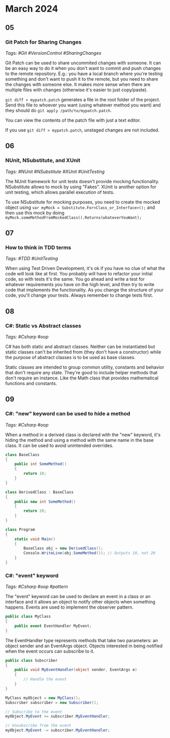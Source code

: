 # March 2024

## 05

### Git Patch for Sharing Changes
_Tags: #Git #VersionControl #SharingChanges_

Git Patch can be used to share uncommited changes with someone. It can be an easy way to do it when you don't want to commit and push changes to the remote repository. E.g.: you have a local branch where you're testing something and don't want to push it to the remote, but you need to share the changes with someone else. It makes more sense when there are multiple files with changes (otherwise it's easier to just copy/paste).

`git diff > mypatch.patch` generates a file in the root folder of the project. Send this file to whoever you want (using whatever method you want) and they should do `git apply /path/to/mypatch.patch`.

You can view the contents of the patch file with just a text editor.

If you use `git diff > mypatch.patch`, unstaged changes are not included.

## 06

### NUnit, NSubstitute, and XUnit

_Tags: #NUnit #NSubstitute #XUnit #UnitTesting_

The NUnit framework for unit tests doesn't provide mocking functionality. NSubstitute allows to mock by using "Fakes". XUnit is another option for unit testing, which allows parallel execution of tests.

To use NSubstitute for mocking purposes, you need to create the mocked object using `var myMock = Substitute.For<Class_or_Interface>();` and then use this mock by doing `myMock.someMethodFromMockedClass().Returns(whateverYouWant);`

## 07

### How to think in TDD terms

_Tags: #TDD #UnitTesting_

When using Test Driven Development, it's ok if you have no clue of what the code will look like at first. You probably will have to refactor your initial code, so with tests it's the same. You go ahead and write a test for whatever requirements you have on the high level, and then try to write code that implements the functionality. As you change the structure of your code, you'll change your tests. Always remember to change tests first.

## 08

### C#: Static vs Abstract classes

_Tags: #Csharp #oop_

C# has both static and abstract classes. Neither can be instantiated but static classes can't be inherited from (they don't have a constructor) while the purpose of abstract classes is to be used as base classes.

Static classes are intended to group common utility, constants and behavior that don't require any state. They're good to include helper methods that don't require an instance. Like the Math class that provides mathematical functions and constants.

## 09

### C#: "new" keyword can be used to hide a method

_Tags: #Csharp #oop_

When a method in a derived class is declared with the "new" keyword, it's hiding the method and using a method with the same name in the base class. It can be used to avoid unintended overrides.

```csharp
class BaseClass
{
    public int SomeMethod()
    {
        return 10;
    }
}

class DerivedClass : BaseClass
{
    public new int SomeMethod()
    {
        return 20;
    }
}

class Program
{
    static void Main()
    {
        BaseClass obj = new DerivedClass();
        Console.WriteLine(obj.SomeMethod()); // Outputs 10, not 20
    }
}
```

### C#: "event" keyword

_Tags: #Csharp #oop #pattern_

The "event" keyword can be used to declare an event in a class or an interface and it allows an object to notify other objects when something happens. Events are used to implement the observer pattern.

```csharp
public class MyClass
{
    public event EventHandler MyEvent;
}
```

The EventHandler type represents methods that take two parameters: an object sender and an EventArgs object. Objects interested in being notified when the event occurs can subscribe to it.

```csharp
public class Subscriber
{
    public void MyEventHandler(object sender, EventArgs e)
    {
        // Handle the event
    }
}

MyClass myObject = new MyClass();
Subscriber subscriber = new Subscriber();

// Subscribe to the event
myObject.MyEvent += subscriber.MyEventHandler;

// Unsubscribe from the event
myObject.MyEvent -= subscriber.MyEventHandler;
```
